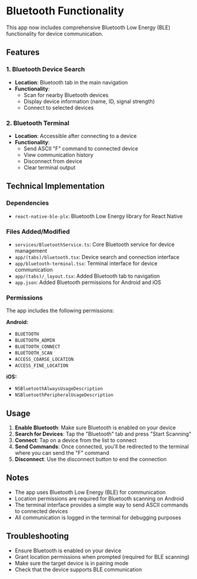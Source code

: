 # Bluetooth Functionality

This app now includes comprehensive Bluetooth Low Energy (BLE) functionality for device communication.

## Features

### 1. Bluetooth Device Search
- **Location**: Bluetooth tab in the main navigation
- **Functionality**: 
  - Scan for nearby Bluetooth devices
  - Display device information (name, ID, signal strength)
  - Connect to selected devices

### 2. Bluetooth Terminal
- **Location**: Accessible after connecting to a device
- **Functionality**:
  - Send ASCII "F" command to connected device
  - View communication history
  - Disconnect from device
  - Clear terminal output

## Technical Implementation

### Dependencies
- `react-native-ble-plx`: Bluetooth Low Energy library for React Native

### Files Added/Modified
- `services/BluetoothService.ts`: Core Bluetooth service for device management
- `app/(tabs)/bluetooth.tsx`: Device search and connection interface
- `app/bluetooth-terminal.tsx`: Terminal interface for device communication
- `app/(tabs)/_layout.tsx`: Added Bluetooth tab to navigation
- `app.json`: Added Bluetooth permissions for Android and iOS

### Permissions
The app includes the following permissions:

**Android:**
- `BLUETOOTH`
- `BLUETOOTH_ADMIN`
- `BLUETOOTH_CONNECT`
- `BLUETOOTH_SCAN`
- `ACCESS_COARSE_LOCATION`
- `ACCESS_FINE_LOCATION`

**iOS:**
- `NSBluetoothAlwaysUsageDescription`
- `NSBluetoothPeripheralUsageDescription`

## Usage

1. **Enable Bluetooth**: Make sure Bluetooth is enabled on your device
2. **Search for Devices**: Tap the "Bluetooth" tab and press "Start Scanning"
3. **Connect**: Tap on a device from the list to connect
4. **Send Commands**: Once connected, you'll be redirected to the terminal where you can send the "F" command
5. **Disconnect**: Use the disconnect button to end the connection

## Notes

- The app uses Bluetooth Low Energy (BLE) for communication
- Location permissions are required for Bluetooth scanning on Android
- The terminal interface provides a simple way to send ASCII commands to connected devices
- All communication is logged in the terminal for debugging purposes

## Troubleshooting

- Ensure Bluetooth is enabled on your device
- Grant location permissions when prompted (required for BLE scanning)
- Make sure the target device is in pairing mode
- Check that the device supports BLE communication
